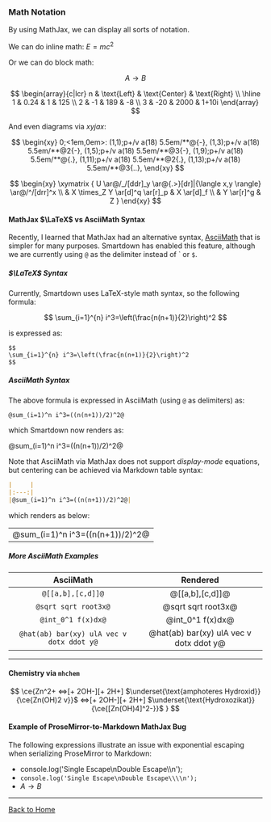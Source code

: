 ### Math Notation

By using MathJax, we can display all sorts of notation.

We can do inline math: $E = mc^2$

Or we can do block math:

$$
A \longrightarrow B
$$

$$
\begin{array}{c|lcr}
n & \text{Left} & \text{Center} & \text{Right} \\
\hline
1 & 0.24 & 1 & 125 \\
2 & -1 & 189 & -8 \\
3 & -20 & 2000 & 1+10i
\end{array}
$$

And even diagrams via *xyjax*:

$$
\begin{xy}
0;<1em,0em>:
(1,1);p+/v a(18) 5.5em/**@{-},
(1,3);p+/v a(18) 5.5em/**@2{-},
(1,5);p+/v a(18) 5.5em/**@3{-},
(1,9);p+/v a(18) 5.5em/**@{.},
(1,11);p+/v a(18) 5.5em/**@2{.},
(1,13);p+/v a(18) 5.5em/**@3{..},
\end{xy}
$$



$$
\begin{xy}
\xymatrix {
U \ar@/_/[ddr]_y \ar@{.>}[dr]|{\langle x,y \rangle} \ar@/^/[drr]^x \\
 & X \times_Z Y \ar[d]^q \ar[r]_p & X \ar[d]_f \\
 & Y \ar[r]^g & Z
}
\end{xy}
$$


#### MathJax $\LaTeX$ vs AsciiMath Syntax

Recently, I learned that MathJax had an alternative syntax, [AsciiMath](https://asciimath.org) that is simpler for many purposes. Smartdown has enabled this feature, although we are currently using `@` as the delimiter instead of \` or `$`.


##### $\LaTeX$ Syntax

Currently, Smartdown uses LaTeX-style math syntax, so the following formula:

$$
\sum_{i=1}^{n} i^3=\left(\frac{n(n+1)}{2}\right)^2
$$

is expressed as:

```
$$
\sum_{i=1}^{n} i^3=\left(\frac{n(n+1)}{2}\right)^2
$$
```

##### AsciiMath Syntax

The above formula is expressed in AsciiMath (using `@` as delimiters) as:

```
@sum_(i=1)^n i^3=((n(n+1))/2)^2@
```

which Smartdown now renders as:

@sum_(i=1)^n i^3=((n(n+1))/2)^2@

Note that AsciiMath via MathJax does not support *display-mode* equations, but centering can be achieved via Markdown table syntax:

```markdown
|     |
|:---:|
|@sum_(i=1)^n i^3=((n(n+1))/2)^2@|
```

which renders as below:

|     |
|:---:|
|@sum_(i=1)^n i^3=((n(n+1))/2)^2@|


##### More AsciiMath Examples

|AsciiMath|Rendered|
|:---:|:---:|
|`@[[a,b],[c,d]]@`|@[[a,b],[c,d]]@|
|`@sqrt sqrt root3x@`|@sqrt sqrt root3x@|
|`@int_0^1 f(x)dx@`|@int_0^1 f(x)dx@|
|`@hat(ab) bar(xy) ulA vec v dotx ddot y@`|@hat(ab) bar(xy) ulA vec v dotx ddot y@|

---


#### Chemistry via `mhchem`

$$
\ce{Zn^2+
  <=>[+ 2OH-][+ 2H+]
  $\underset{\text{amphoteres Hydroxid}}{\ce{Zn(OH)2 v}}$
  <=>[+ 2OH-][+ 2H+]
  $\underset{\text{Hydroxozikat}}{\ce{[Zn(OH)4]^2-}}$
}
$$


#### Example of ProseMirror-to-Markdown MathJax Bug

The following expressions illustrate an issue with exponential escaping when
serializing ProseMirror to Markdown:

- console.log('Single Escape\nDouble Escape\\\\n');
- `console.log('Single Escape\nDouble Escape\\\\n');`
- $A \longrightarrow B$

---

[Back to Home](:@Home)

